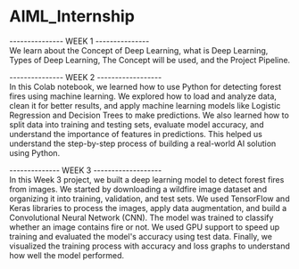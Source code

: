 # AIML_Internship

---------------  WEEK 1  ---------------                                      
We learn about the Concept of Deep Learning, what is Deep Learning, Types of Deep Learning, The Concept will be used, and the Project Pipeline.  

--------------- WEEK 2 ------------------                                       
In this Colab notebook, we learned how to use Python for detecting forest fires using machine learning. We explored how to load and analyze data, clean it for better results, and apply machine learning models like Logistic Regression and Decision Trees to make predictions. We also learned how to split data into training and testing sets, evaluate model accuracy, and understand the importance of features in predictions. This helped us understand the step-by-step process of building a real-world AI solution using Python.

-------------- WEEK 3 -------------------                                                                         
In this Week 3 project, we built a deep learning model to detect forest fires from images. We started by downloading a wildfire image dataset and organizing it into training, validation, and test sets. We used TensorFlow and Keras libraries to process the images, apply data augmentation, and build a Convolutional Neural Network (CNN). The model was trained to classify whether an image contains fire or not. We used GPU support to speed up training and evaluated the model's accuracy using test data. Finally, we visualized the training process with accuracy and loss graphs to understand how well the model performed.
